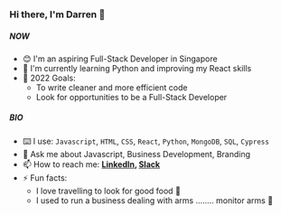 ### Hi there, I'm Darren 👋

##### NOW
- 😊 I'm an aspiring Full-Stack Developer in Singapore
- 📖 I'm currently learning Python and improving my React skills
- 🥅 2022 Goals:
  - To write cleaner and more efficient code
  - Look for opportunities to be a Full-Stack Developer

##### BIO
- ⌨️ I use: `Javascript`, `HTML`, `CSS`, `React`, `Python`, `MongoDB`, `SQL`, `Cypress`
- 💬 Ask me about Javascript, Business Development, Branding
- 📫 How to reach me: 
**[LinkedIn](https://www.linkedin.com/in/yuanfengdarren/), [Slack](U02B2170FN2)**
- ⚡ Fun facts: 
  - I love travelling to look for good food 🍗
  - I used to run a business dealing with arms ........ monitor arms 🦾


<!--
**darrentanyf/darrentanyf** is a ✨ _special_ ✨ repository because its `README.md` (this file) appears on your GitHub profile.

Here are some ideas to get you started:

- 🔭 I’m currently working on ...
- 🌱 I’m currently learning ...
- 👯 I’m looking to collaborate on ...
- 🤔 I’m looking for help with ...
- 💬 Ask me about ...
- 📫 How to reach me: ...
- 😄 Pronouns: ...
- ⚡ Fun fact: ...
-->
